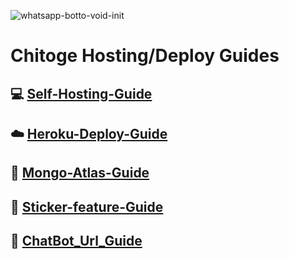 <img src="https://wallpapercave.com/wp/wp8467681.jpg" alt="whatsapp-botto-void-init" border="0"></a>
# Chitoge Hosting/Deploy Guides

## 💻 [Self-Hosting-Guide](https://github.com/ShinNouzen/Chitoge-Guides/blob/main/Self-hosting-guide.md)
## ☁️ [Heroku-Deploy-Guide](https://github.com/ShinNouzen/Chitoge-Guides/blob/main/Heroku-Deploy-Guide.md) 
## 💚 [Mongo-Atlas-Guide](https://github.com/ShinNouzen/Chitoge-Guides/blob/main/Mongo-Atlas-guide.md)
## 💫 [Sticker-feature-Guide](https://github.com/ShinNouzen/Chitoge-Guides/blob/main/Sticker-feature-Guide.md)
## 🔰 [ChatBot_Url_Guide](https://github.com/ShinNouzen/Chitoge-Guides/blob/main/Chat_Bot_Url.md)
